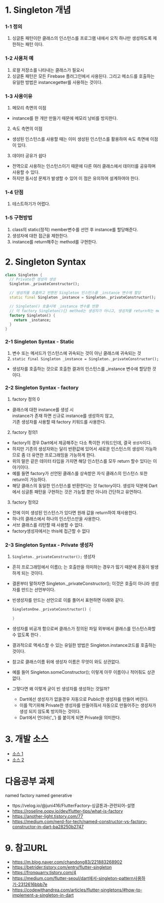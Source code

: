 # 1. Singleton 개념
### 1-1 정의
 1. 싱글톤 패턴이란 클래스의 인스턴스를 프로그램 내에서 오직 하나만 생성하도록 제한하는 패턴 이다.

### 1-2 사용처 예
 1. 로컬 저장소를 나타내는 클래스가 필요시
 2. 싱글톤 패턴은 모든 Firebase 플러그인에서 사용된다. 그리고 메소드를 호출하는 유일한 방법은 instancegetter를 사용하는 것이다.

### 1-3 사용이유
 1. 메모리 측면의 이점
  - instance를 한 개만 만들기 때문에 메모리 낭비를 방지한다.

 2. 속도 측면의 이점
  - 생성된 인스턴스를 사용할 때는 이미 생성된 인스턴스를 활용하여 속도 측면에 이점이 있다.

 3. 데이터 공유가 쉽다
  - 전역으로 사용하는 인스턴스이기 때문에 다른 여러 클래스에서 데이터를 공유하며 사용할 수 있다. 
  - 하지만 동시성 문제가 발생할 수 있어 이 점은 유의하여 설계하여야 한다.


### 1-4 단점
 1. 테스트하기가 어렵다.

### 1-5 구현방법
 1. class의 static(정적) member변수를 선언 후 instance를 할당해준다.
 2. 생성자에 대한 접근을 제한한다.
 3. instance를 return해주는 method를 구현한다.

# 2. Singleton Syntax
  ```dart
  class Singleton {
    // Private한 생성자 생성
    Singleton._privateConstructor();

    // 생성자를 호출하고 반환된 Singleton 인스턴스를 _instance 변수에 할당
    static final Singleton _instance = Singleton._privateConstructor();

    // Singleton() 호출시에 _instance 변수를 반환
    // 이 factory Singleton(){} method는 생성자가 아니고, 생성자를 return하는 method이다.
    factory Singleton() {
      return _instance;
    }
  }
  ```

### 2-1 Singleton Syntax - Static
 1. 변수 또는 메서드가 인스턴스에 귀속되는 것이 아닌 클래스에 귀속되는 것
 2. `static final Singleton _instance = Singleton._privateConstructor();`
  - 생성자를 호출하는 것으로 호출한 결과의 인스턴스를 _instance 변수에 할당한 것이다.

### 2-2 Singleton Syntax - factory
 1. factory 정의 0
  - 클래스에 대한 instance를 생성 시    
    instance가 존재 하면 신규로 instance를 생성하지 않고,     
    기존 생성자를 사용할 때 factory 키워드를 사용한다.

 2. factory 정의1
  - factory의 경우 Dart에서 제공해주는 다소 특이한 키워드인데, 결국 `생성자`이다.
  - 하지만 기존의 생성자와는 달리 반환값에 있어서 새로운 인스턴스의 생성이 가능하므로 좀 더 유연한 프로그래밍을 가능하게 한다.
  - 위의 말은 같은 데이터 타입을 가지면 해당 인스턴스를 모두 return 할수 있다는 이야기이다.
  - 예를 들면 factory가 선언된 클래스를 상속받은 자식 클래스의 인스턴스 또한 return이 가능하다.
  - 해당 클래스의 동일한 인스턴스를 반환한다는 것 factory이다. 생성자 덕분에 Dart에서 싱글톤 패턴을 구현하는 것은 가능할 뿐만 아니라 간단하고 유연하다.

  3. factory 정의2
  - 전에 이미 생성된 인스턴스가 있다면 원래 값을 return하여 재사용한다.
  - 하나의 클래스에서 하나의 인스턴스만을 사용한다.
  - 서브 클래스를 리턴할 때 사용할 수 없다.
  - factory생성자에서는 this에 접근할 수 없다

### 2-3 Singleton Syntax - Private 생성자
 1. `Singleton._privateConstructor();` 생성자
  - 흔히 프로그래밍에서 이름(); 는 호출만을 의미하는 경우가 많기 때문에 혼동이 발생하게 되는 것이다.
  - 결론부터 말하자면 Singleton._privateConstructor(); 이것은 호출이 아니라 생성자를 만드는 선언부이다.
  - 빈생성자를 만드는 선언으로 이를 풀어서 표현하면 아래와 같다.
    ```dart
    SingletonOne._privateConstructor() {
          
    }
    ```  
  - 생성자를 비공개 함으로써 클래스가 정의된 파일 외부에서 클래스를 인스턴스화할 수 없도록 한다 .
  - 결과적으로 액세스할 수 있는 유일한 방법은 Singleton.instance코드를 호출하는 것이다.


  - 참고로 클래스이름 뒤에 생성자 이름은 무엇이 와도 상관없다. 
  - 예를 들어 Singleton.someConstructor(); 이렇게 아무 이름이나 적어줘도 상관 없다.
  - 그렇다면 왜 이렇게 굳이 빈 생성자를 생성하는 것일까?    
    * Dart에선 생성자가 없을경우 자동으로 Public한 생성자를 만들어 버린다. 
    * 이를 막기위해 Private한 생성자를 만들어줘서 자동으로 만들어주는 생성자가 생성 되지 않도록 방지하는 것이다.
    * Dart에서 언더바(‘_’) 를 붙이게 되면 Private을 의미한다.

# 3. 개발 소스
 - [소스 1](./lib/singleton_step100/singleton_step100.dart)
 - [소스 2](./lib/singleton_step100/singleton_step110.dart)




# 다음공부 과제
 named factory
 named generative
   - ttps://velog.io/@juni416/FlutterFactory-싱글톤과-관련되어-설명
   - https://roseline.oopy.io/dev/flutter-tips/what-is-factory
   - https://another-light.tistory.com/77
   - https://medium.com/nerd-for-tech/named-constructor-vs-factory-constructor-in-dart-ba28250b2747



# 9. 참고URL
 - https://m.blog.naver.com/chandong83/221883268902
 - https://betrider.tistory.com/entry/flutter-singleton
 - https://fronquarry.tistory.com/4
 - https://medium.com/flutter-seoul/dart에서-singleton-pattern사용하기-2312616bbb7e
 - https://codewithandrea.com/articles/flutter-singletons/#how-to-implement-a-singleton-in-dart